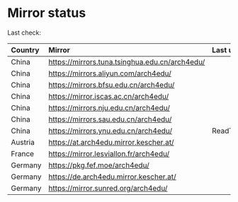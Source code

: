 <script src="./time.js"></script>
# Mirror status
Last check: <script type="text/javascript">localize(1688123747.840392);</script>

|Country|Mirror|Last update|
|:------|:-----|:----------|
|China|https://mirrors.tuna.tsinghua.edu.cn/arch4edu/|<script type="text/javascript">localize(1688106960);</script>|
|China|https://mirrors.aliyun.com/arch4edu/|<script type="text/javascript">localize(1688020508);</script>|
|China|https://mirrors.bfsu.edu.cn/arch4edu/|<script type="text/javascript">localize(1688063603);</script>|
|China|https://mirror.iscas.ac.cn/arch4edu/|<script type="text/javascript">localize(1688106960);</script>|
|China|https://mirrors.nju.edu.cn/arch4edu/|<script type="text/javascript">localize(1688020508);</script>|
|China|https://mirrors.sau.edu.cn/arch4edu/|<script type="text/javascript">localize(1673850842);</script>|
|China|https://mirrors.ynu.edu.cn/arch4edu/|ReadTimeout|
|Austria|https://at.arch4edu.mirror.kescher.at/|<script type="text/javascript">localize(1688063603);</script>|
|France|https://mirror.lesviallon.fr/arch4edu/|<script type="text/javascript">localize(1688063603);</script>|
|Germany|https://pkg.fef.moe/arch4edu/|<script type="text/javascript">localize(1688063603);</script>|
|Germany|https://de.arch4edu.mirror.kescher.at/|<script type="text/javascript">localize(1688063603);</script>|
|Germany|https://mirror.sunred.org/arch4edu/|<script type="text/javascript">localize(1688063603);</script>|

<script src="./tablefilter/tablefilter.js"></script>
<script src="./table.js"></script>